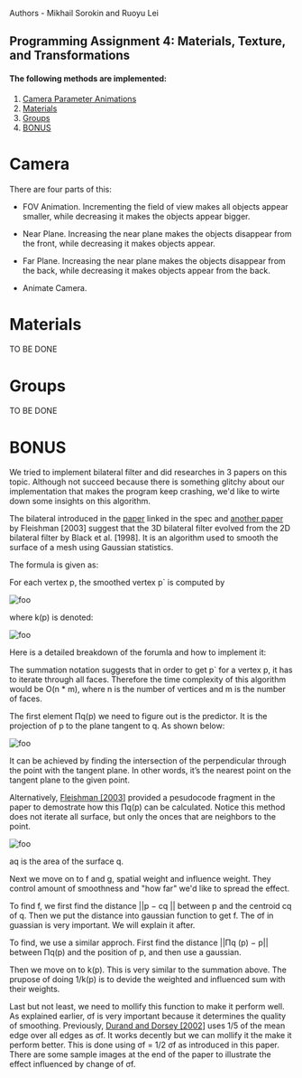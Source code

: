 Authors - Mikhail Sorokin and Ruoyu Lei

Programming Assignment 4: Materials, Texture, and Transformations
----------
#### The following methods are implemented:

1. [Camera Parameter Animations](#camera)
2. [Materials](#materials)
3. [Groups](#groups)
4. [BONUS](#bonus)

# Camera

There are four parts of this:

- FOV Animation. Incrementing the field of view makes all objects appear smaller, while decreasing it makes the objects appear bigger.

- Near Plane. Increasing the near plane makes the objects disappear from the front, while decreasing it makes objects appear.

- Far Plane. Increasing the near plane makes the objects disappear from the back, while decreasing it makes objects appear from the back.

- Animate Camera. 

# Materials

TO BE DONE

# Groups

TO BE DONE


# BONUS

We tried to implement bilateral filter and did researches in 3 papers on this topic. Although not succeed because there is something glitchy about our implementation that makes the program keep crashing, we'd like to wirte down some insights on this algorithm. 

The bilateral introduced in the [paper](http://people.csail.mit.edu/thouis/JDD03.pdf) linked in the spec and [another paper](http://mesh.brown.edu/DGP/pdfs/Fleishman-sg03.pdf) by Fleishman [2003] suggest that the 3D bilateral filter evolved from the 2D bilateral filter by Black et al. [1998]. It is an algorithm used to smooth the surface of a mesh using Gaussian statistics.

The formula is given as:

For each vertex p, the smoothed vertex p` is computed by

![foo](img_before/formula3.png)

where k(p) is denoted:

![foo](img_before/formula4.png)

Here is a detailed breakdown of the forumla and how to implement it:

The summation notation suggests that in order to get p` for a vertex p, it has to iterate through all faces. Therefore the time complexity of this algorithm would be O(n * m), where n is the number of vertices and m is the number of faces.

The first element Πq(p) we need to figure out is the predictor. It is the projection of p to the plane tangent to q. As shown below:

![foo](img_before/tangent.png)

It can be achieved by finding the intersection of the perpendicular through the point with the tangent plane. In other words, it’s the nearest point on the tangent plane to the given point.

Alternatively, [Fleishman [2003]](http://mesh.brown.edu/DGP/pdfs/Fleishman-sg03.pdf) provided a pesudocode fragment in the paper to demostrate how this Πq(p) can be calculated. Notice this method does not iterate all surface, but only the onces that are neighbors to the point.

![foo](img_before/pesudocode.png)

aq is the area of the surface q.

Next we move on to f and g, spatial weight and influence weight. They control amount of smoothness and "how far" we'd like to spread the effect.

To find f, we first find the distance ||p − cq || between p and the centroid cq of q. Then we put the distance into gaussian function to get f.  The σf in guassian is very important. We will explain it after.

To find, we use a similar approch. First find the distance ||Πq (p) − p|| between Πq(p) and the position of p, and then use a gaussian.

Then we move on to k(p). This is very similar to the summation above. The prupose of doing 1/k(p) is to devide the weighted and influenced sum with their weights.

Last but not least, we need to mollify this function to make it perform well. As explained earlier, σf is very important because it determines the quality of smoothing. Previously, [Durand and Dorsey [2002]](https://people.csail.mit.edu/fredo/PUBLI/Siggraph2002/DurandBilateral.pdf) uses 1/5 of the mean edge over all edges as σf. It works decently but we can mollify it the make it perform better. This is done using σf = 1/2 σf as introduced in this paper. There are some sample images at the end of the paper to illustrate the effect influenced by change of σf.